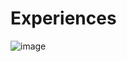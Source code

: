# Experiences


![image](https://github.com/julianamariela/Experiences/assets/139262897/349e4484-630c-4b08-8d4b-5db57e305d28)
